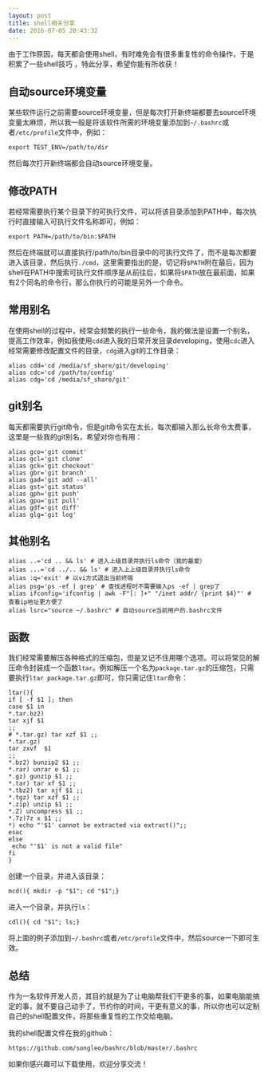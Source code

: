 ```yaml
---
layout: post
title: shell相关分享
date: 2016-07-05 20:43:32
---
```


由于工作原因，每天都会使用shell，有时难免会有很多重复性的命令操作，于是积累了一些shell技巧 ，特此分享，希望你能有所收获！

## 自动source环境变量

某些软件运行之前需要source环境变量，但是每次打开新终端都要去source环境变量太麻烦，所以我一般是将该软件所需的环境变量添加到`~/.bashrc`或者`/etc/profile`文件中，例如：

    export TEST_ENV=/path/to/dir

然后每次打开新终端都会自动source环境变量。

## 修改PATH

若经常需要执行某个目录下的可执行文件，可以将该目录添加到PATH中，每次执行时直接输入可执行文件名称即可，例如：

    export PATH=/path/to/bin:$PATH

然后在终端就可以直接执行/path/to/bin目录中的可执行文件了，而不是每次都要进入该目录，然后执行`./cmd`，这里需要指出的是，切记将`$PATH`附在最后，因为shell在PATH中搜索可执行文件顺序是从前往后，如果将`$PATH`放在最前面，如果有2个同名的命令行，那么你执行的可能是另外一个命令。

## 常用别名

在使用shell的过程中，经常会频繁的执行一些命令，我的做法是设置一个别名，提高工作效率，例如我使用`cdd`进入我的日常开发目录developing，使用`cdc`进入经常需要修改配置文件的目录，`cdg`进入git的工作目录：

    alias cdd='cd /media/sf_share/git/developing'
    alias cdc='cd /path/to/config'
    alias cdg='cd /media/sf_share/git'

## git别名

每天都需要执行git命令，但是git命令实在太长，每次都输入那么长命令太费事，这里是一些我的git别名，希望对你也有用：

    alias gco='git commit'
    alias gcl='git clone'
    alias gck='git checkout'
    alias gbr='git branch'
    alias gad='git add --all'
    alias gst='git status'
    alias gph='git push'
    alias gpu='git pull'
    alias gdf='git diff'
    alias glg='git log'

## 其他别名

    alias ..='cd .. && ls' # 进入上级目录并执行ls命令（我的最爱）
    alias ...='cd ../.. && ls' # 进入上上级目录并执行ls命令
    alias :q='exit' # 以vi方式退出当前终端
    alias psg='ps -ef | grep' # 查找进程时不需要输入ps -ef | grep了
    alias ifconfig='ifconfig | awk -F"[: ]+" "/inet addr/ {print $4}"' # 查看ip地址更方便了
    alias lsrc="source ~/.bashrc" # 自动source当前用户的.bashrc文件

## 函数

我们经常需要解压各种格式的压缩包，但是又记不住用哪个选项。可以将常见的解压命令封装成一个函数`ltar`。例如解压一个名为`package.tar.gz`的压缩包，只需要执行`ltar package.tar.gz`即可，你只需记住`ltar`命令：

    ltar(){
    if [ -f $1 ]; then
    case $1 in
    *.tar.bz2)
    tar xjf $1
    ;;
    # *.tar.gz) tar xzf $1 ;;
    *.tar.gz)
    tar zxvf  $1
    ;;
    *.bz2) bunzip2 $1 ;;
    *.rar) unrar e $1 ;;
    *.gz) gunzip $1 ;;
    *.tar) tar xf $1 ;;
    *.tbz2) tar xjf $1 ;;
    *.tgz) tar xzf $1 ;;
    *.zip) unzip $1 ;;
    *.Z) uncompress $1 ;;
    *.7z)7z x $1 ;;
    *) echo "'$1' cannot be extracted via extract()";;
    esac
    else
     echo "'$1' is not a valid file"
    fi
    }

创建一个目录，并进入该目录：

    mcd(){ mkdir -p "$1"; cd "$1";}

进入一个目录，并执行`ls`：

    cdl(){ cd "$1"; ls;}

将上面的例子添加到`~/.bashrc`或者`/etc/profile`文件中，然后source一下即可生效。

## 总结

作为一名软件开发人员，其目的就是为了让电脑帮我们干更多的事，如果电脑能搞定的事，就不要自己动手了，节约你的时间，干更有意义的事，所以你也可以定制自己的shell配置文件，将那些重复性的工作交给电脑。

我的shell配置文件在我的github：

    https://github.com/songleo/bashrc/blob/master/.bashrc

如果你感兴趣可以下载使用，欢迎分享交流！